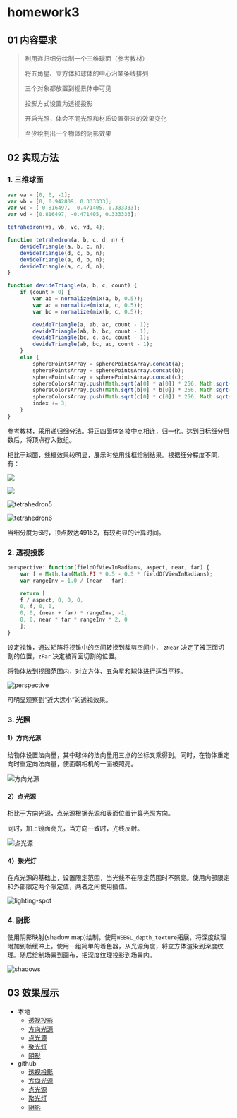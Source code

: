 # homework3

## 01 内容要求

> 利用递归细分绘制一个三维球面（参考教材）
>
> 将五角星、立方体和球体的中心沿某条线排列
>
> 三个对象都放置到视景体中可见
>
> 投影方式设置为透视投影
>
> 开启光照，体会不同光照和材质设置带来的效果变化
>
> 至少绘制出一个物体的阴影效果

## 02 实现方法

### 1. 三维球面

```javascript
var va = [0, 0, -1];
var vb = [0, 0.942809, 0.333333];
var vc = [-0.816497, -0.471405, 0.333333];
var vd = [0.816497, -0.471405, 0.333333];

tetrahedron(va, vb, vc, vd, 4);

function tetrahedron(a, b, c, d, n) {
    devideTriangle(a, b, c, n);
    devideTriangle(d, c, b, n);
    devideTriangle(a, d, b, n);
    devideTriangle(a, c, d, n);
}

function devideTriangle(a, b, c, count) {
    if (count > 0) {
        var ab = normalize(mix(a, b, 0.5));
        var ac = normalize(mix(a, c, 0.5));
        var bc = normalize(mix(b, c, 0.5));

        devideTriangle(a, ab, ac, count - 1);
        devideTriangle(ab, b, bc, count - 1);
        devideTriangle(bc, c, ac, count - 1);
        devideTriangle(ab, bc, ac, count - 1);
    }
    else {
        spherePointsArray = spherePointsArray.concat(a);
        spherePointsArray = spherePointsArray.concat(b);
        spherePointsArray = spherePointsArray.concat(c);
        sphereColorsArray.push(Math.sqrt(a[0] * a[0]) * 256, Math.sqrt(a[1] * a[1]) * 256, Math.sqrt(a[2] * a[2]) * 256);
        sphereColorsArray.push(Math.sqrt(b[0] * b[0]) * 256, Math.sqrt(b[1] * b[1]) * 256, Math.sqrt(b[2] * b[2]) * 256);
        sphereColorsArray.push(Math.sqrt(c[0] * c[0]) * 256, Math.sqrt(c[1] * c[1]) * 256, Math.sqrt(c[2] * c[2]) * 256);
        index += 3;
    }
}
```

参考教材，采用递归细分法。将正四面体各棱中点相连，归一化。达到目标细分层数后，将顶点存入数组。

相比于球面，线框效果较明显，展示时使用线框绘制结果。根据细分程度不同，有：

![](./tetrahedron3.png)

![](./tetrahedron4.png)

![tetrahedron5](./tetrahedron5.png)

![tetrahedron6](./tetrahedron6.png)

当细分度为6时，顶点数达49152，有较明显的计算时间。

### 2. 透视投影

```javascript
perspective: function(fieldOfViewInRadians, aspect, near, far) {
    var f = Math.tan(Math.PI * 0.5 - 0.5 * fieldOfViewInRadians);
    var rangeInv = 1.0 / (near - far);

    return [
    f / aspect, 0, 0, 0,
    0, f, 0, 0,
    0, 0, (near + far) * rangeInv, -1,
    0, 0, near * far * rangeInv * 2, 0
    ];
}
```

设定视锥，通过矩阵将视锥中的空间转换到裁剪空间中， `zNear` 决定了被正面切割的位置，`zFar` 决定被背面切割的位置。

将物体放到视图范围内，对立方体、五角星和球体进行适当平移。

![perspective](./perspective.png)

可明显观察到“近大远小”的透视效果。

### 3. 光照

#### 1）方向光源

给物体设置法向量，其中球体的法向量用三点的坐标叉乘得到。同时，在物体重定向时重定向法向量，使面朝相机的一面被照亮。

![方向光源](./lighting-directional.png)

#### 2）点光源

相比于方向光源，点光源根据光源和表面位置计算光照方向。

同时，加上镜面高光，当方向一致时，光线反射。

![点光源](./lighting-point.png)

#### 4）聚光灯

在点光源的基础上，设置限定范围，当光线不在限定范围时不照亮。使用内部限定和外部限定两个限定值，两者之间使用插值。

![lighting-spot](./lighting-spot.png)

### 4. 阴影

使用阴影映射(shadow map)绘制，使用`WEBGL_depth_texture`拓展，将深度纹理附加到帧缓冲上。使用一组简单的着色器，从光源角度，将立方体渲染到深度纹理。随后绘制场景到画布，把深度纹理投影到场景内。

![shadows](./shadows.png)

## 03 效果展示

- 本地
  - [透视投影](./main/html)
  - [方向光源](./lighting-directional.html)
  - [点光源](./lighting-point.html )
  - [聚光灯](./lighting-spot.html )
  - [阴影](./shadows.html)
- github
  - [透视投影](https://kiainio.github.io/WebGL/homework3/main.html)
  - [方向光源](https://kiainio.github.io/WebGL/homework3/lighting-directional.html)
  - [点光源](https://kiainio.github.io/WebGL/homework3/lighting-point.html )
  - [聚光灯](https://kiainio.github.io/WebGL/homework3/lighting-spot.html )
  - [阴影](https://kiainio.github.io/WebGL/homework3/shadows.html)

